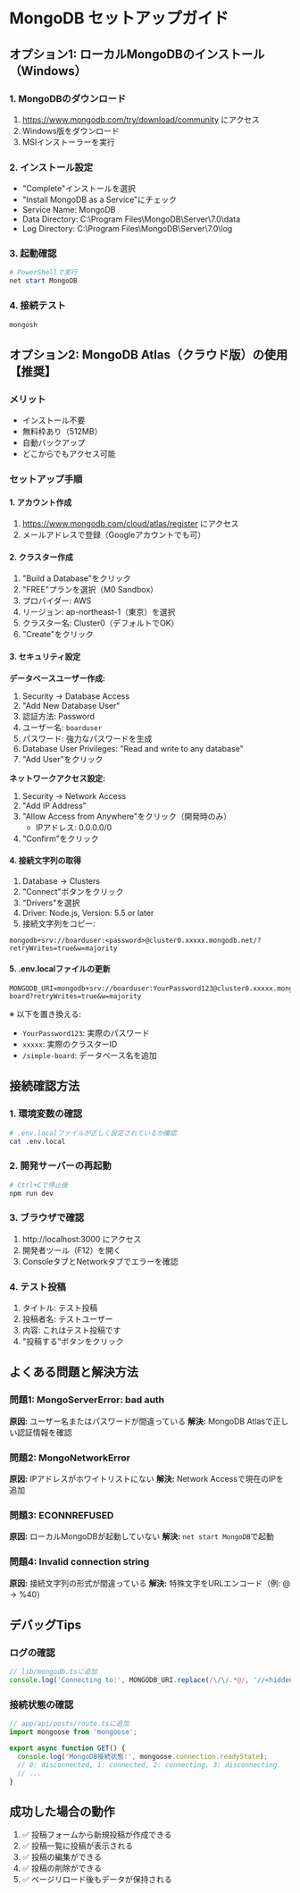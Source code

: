 # MongoDB セットアップガイド

## オプション1: ローカルMongoDBのインストール（Windows）

### 1. MongoDBのダウンロード
1. https://www.mongodb.com/try/download/community にアクセス
2. Windows版をダウンロード
3. MSIインストーラーを実行

### 2. インストール設定
- "Complete"インストールを選択
- "Install MongoDB as a Service"にチェック
- Service Name: MongoDB
- Data Directory: C:\Program Files\MongoDB\Server\7.0\data
- Log Directory: C:\Program Files\MongoDB\Server\7.0\log

### 3. 起動確認
```powershell
# PowerShellで実行
net start MongoDB
```

### 4. 接続テスト
```powershell
mongosh
```

## オプション2: MongoDB Atlas（クラウド版）の使用 【推奨】

### メリット
- インストール不要
- 無料枠あり（512MB）
- 自動バックアップ
- どこからでもアクセス可能

### セットアップ手順

#### 1. アカウント作成
1. https://www.mongodb.com/cloud/atlas/register にアクセス
2. メールアドレスで登録（Googleアカウントでも可）

#### 2. クラスター作成
1. "Build a Database"をクリック
2. "FREE"プランを選択（M0 Sandbox）
3. プロバイダー: AWS
4. リージョン: ap-northeast-1（東京）を選択
5. クラスター名: Cluster0（デフォルトでOK）
6. "Create"をクリック

#### 3. セキュリティ設定

**データベースユーザー作成:**
1. Security → Database Access
2. "Add New Database User"
3. 認証方法: Password
4. ユーザー名: `boarduser`
5. パスワード: 強力なパスワードを生成
6. Database User Privileges: "Read and write to any database"
7. "Add User"をクリック

**ネットワークアクセス設定:**
1. Security → Network Access
2. "Add IP Address"
3. "Allow Access from Anywhere"をクリック（開発時のみ）
   - IPアドレス: 0.0.0.0/0
4. "Confirm"をクリック

#### 4. 接続文字列の取得
1. Database → Clusters
2. "Connect"ボタンをクリック
3. "Drivers"を選択
4. Driver: Node.js, Version: 5.5 or later
5. 接続文字列をコピー:
```
mongodb+srv://boarduser:<password>@cluster0.xxxxx.mongodb.net/?retryWrites=true&w=majority
```

#### 5. .env.localファイルの更新
```env
MONGODB_URI=mongodb+srv://boarduser:YourPassword123@cluster0.xxxxx.mongodb.net/simple-board?retryWrites=true&w=majority
```
※ 以下を置き換える:
- `YourPassword123`: 実際のパスワード
- `xxxxx`: 実際のクラスターID
- `/simple-board`: データベース名を追加

## 接続確認方法

### 1. 環境変数の確認
```bash
# .env.localファイルが正しく設定されているか確認
cat .env.local
```

### 2. 開発サーバーの再起動
```bash
# Ctrl+Cで停止後
npm run dev
```

### 3. ブラウザで確認
1. http://localhost:3000 にアクセス
2. 開発者ツール（F12）を開く
3. ConsoleタブとNetworkタブでエラーを確認

### 4. テスト投稿
1. タイトル: テスト投稿
2. 投稿者名: テストユーザー
3. 内容: これはテスト投稿です
4. "投稿する"ボタンをクリック

## よくある問題と解決方法

### 問題1: MongoServerError: bad auth
**原因:** ユーザー名またはパスワードが間違っている
**解決:** MongoDB Atlasで正しい認証情報を確認

### 問題2: MongoNetworkError
**原因:** IPアドレスがホワイトリストにない
**解決:** Network Accessで現在のIPを追加

### 問題3: ECONNREFUSED
**原因:** ローカルMongoDBが起動していない
**解決:** `net start MongoDB`で起動

### 問題4: Invalid connection string
**原因:** 接続文字列の形式が間違っている
**解決:** 特殊文字をURLエンコード（例: @ → %40）

## デバッグTips

### ログの確認
```javascript
// lib/mongodb.tsに追加
console.log('Connecting to:', MONGODB_URI.replace(/\/\/.*@/, '//<hidden>@'));
```

### 接続状態の確認
```javascript
// app/api/posts/route.tsに追加
import mongoose from 'mongoose';

export async function GET() {
  console.log('MongoDB接続状態:', mongoose.connection.readyState);
  // 0: disconnected, 1: connected, 2: connecting, 3: disconnecting
  // ...
}
```

## 成功した場合の動作
1. ✅ 投稿フォームから新規投稿が作成できる
2. ✅ 投稿一覧に投稿が表示される
3. ✅ 投稿の編集ができる
4. ✅ 投稿の削除ができる
5. ✅ ページリロード後もデータが保持される